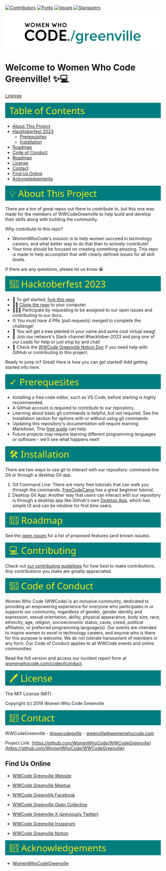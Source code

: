 [![Contributors][contributors-shield]][contributors-url]
[![Forks][forks-shield]][forks-url]
[![Issues][issues-shield]][issues-url]
[![Stargazers][stars-shield]][stars-url]

![Women Who Code Greenville logo](assets/readme/greenville_teal_logo.png)

# Welcome to Women Who Code Greenville! ✨💻
[Linktree](https://linktr.ee/wwcodegville)

<!-- TABLE OF CONTENTS -->
![Table of Contents][table-of-contents-heading]
  

* [About This Project](#about-this-project)
* [Hacktoberfest 2023](#hacktoberfest)
  * [Prerequisites](#prerequisites)
  * [Installation](#installation)
* [Roadmap](#roadmap)
* [Code of Conduct](#contributing)
* [Roadmap](#code-of-conduct)
* [License](#license)
* [Contact](#contact)
* [Find Us Online](#find-us-online)
* [Acknowledgements](#acknowledgements)

<!-- ABOUT THIS PROJECT -->
<span id='about-this-project'>![About This Project][about-heading]</span>

There are a ton of great repos out there to contribute to, but this one was made for the members of WWCodeGreenville to help build and develop their skills along with building the community.

Why contribute to this repo?
* WomenWhoCode's mission is to help women succeed in technology careers, and what better way to do that than to actively contribute!
* Your time should be focused on creating something amazing. This repo is made to help accomplish that with clearly defined issues for all skill levels.

If there are any questions, please let us know 😁

<!-- Hacktoberfest 23 -->
<span id="hacktoberfest">![Hacktoberfest][hacktoberfest-heading]</span>

- 🍴 To get started, [fork this repo](https://docs.github.com/en/get-started/quickstart/fork-a-repo)
- 👯‍♀️ [Clone the repo](https://docs.github.com/en/repositories/creating-and-managing-repositories/cloning-a-repository) to your computer.
- 👩🏽‍💻 Participate by requesting to be assigned to our open issues and contributing to our docs.
- 🤓 You must have 4 PRs (pull requests) merged to complete the challenge!
- 🌲 You will get a tree planted in your name and some cool virtual swag!
- 🎃 Join our network's Slack channel #hacktober-2023 and ping one of our Leads for help or just stop by and chat!
- 👀 Check the [WWCode Greenville Notion Doc](https://wwcode.notion.site/Hacktoberfest-2023-d690520f41a04f1e956abf475c2313db?pvs=4) if you need help with GitHub or contributing to this project.

Ready to jump in? Great! Here is how you can get started! Add getting started info here.

<!-- PREREQUISITES -->
<span id="prerequisites">![Prerequesites][prerequisites-heading]</span>

- Installing a free code editor, such as VS Code, before starting is highly recommended.
- A GitHub account is required to contribute to our repository.
- Learning about basic git commands is helpful, but not required.  See the Installation section for options with or without using git commands.
- Updating this repository's documentation will require learning Markdown.  This [free guide](https://www.markdownguide.org/) can help.
- Future projects may require learning different programming languages or software - we'll see what happens next!

<!-- INSTALLATION -->
<span id='installation'>![Installation][installation-heading]</span>

There are two ways to use git to interact with our repository: command-line Git or through a desktop Git app.
1. Git Command Line: There are many free tutorials that can walk you through the commands.  [FreeCodeCamp](https://www.freecodecamp.org/news/git-and-github-for-beginners/) has a great beginner tutorial.
2. Desktop Git App: Another way that users can interact with our repository is through a desktop app like Github's own [Desktop App](https://desktop.github.com/), which has simple UI and can be intuitive for first time users.

<!-- ROADMAP -->
<span id='roadmap'>![Roadmap][roadmap-heading]</span>

See the [open issues](https://github.com/WomenWhoCode/WWCodeGreenville/issues) for a list of proposed features (and known issues).

<!-- CONTRIBUTING -->
<span id='contributing'>![Contributing][contributing-heading]</span>

Check out [our contributing guidelines](https://github.com/WomenWhoCode/WWCodeGreenville/blob/master/CONTRIBUTING.md) for how best to make contributions. Any contributions you make are greatly appreciated.

<!-- CODE OF CONDUCT -->
<span id='code-of-conduct'>![Code of Conduct][code-of-conduct-heading]</span>

Women Who Code (WWCode) is an inclusive community, dedicated to providing an empowering experience for everyone who participates in or supports our community, regardless of gender, gender identity and expression, sexual orientation, ability, physical appearance, body size, race, ethnicity, age, religion, socioeconomic status, caste, creed, political affiliation, or preferred programming language(s). Our events are intended to inspire women to excel in technology careers, and anyone who is there for this purpose is welcome. We do not tolerate harassment of members in any form. Our Code of Conduct applies to all WWCode events and online communities.

Read the full version and access our incident report form at [womenwhocode.com/codeofconduct](https://www.womenwhocode.com/codeofconduct).


<!-- LICENSE -->
<span id='license'>![License][license-heading]</span>

The MIT License (MIT)

Copyright (c) 2019 Women Who Code Greenville

<!-- CONTACT -->
<span id='contact'>![Contact][contact-heading]</span>

WWCodeGreenville - [@wwcodegville](https://twitter.com/wwcodegville) - greenville@womenwhocode.com

Project Link: [https://github.com/WomenWhoCode/WWCodeGreenville](https://github.com/WomenWhoCode/WWCodeGreenville)

<!-- CONTACT -->
## Find Us Online

- [WWCode Greenville Website](https://www.womenwhocode.com/network/greenville/)
  
- [WWCode Greenville Meetup](https://www.meetup.com/women-who-code-greenville/)
  
- [WWCode Greenville Facebook](https://www.facebook.com/groups/womenwhocodegreenville/)
  
- [WWCode Greenville Open Collective](https://opencollective.com/wwcodegreenville)
  
- [WWCode Greenville X (previously Twitter)](https://twitter.com/WWCodeGville)

- [WWCode Greenville Instagram](https://www.instagram.com/wwcodegville/)

- [WWCode Greenville Notion](https://wwcode.notion.site/Women-Who-Code-Greenville-02e4990c6f814dccb92cf24da404b4b8)


<!-- ACKNOWLEDGEMENTS -->
<span id='acknowledgements'>![Acknowledgements][acknowledgements-heading]</span>

* [WomenWhoCodeGreenville](https://www.womenwhocode.com/network/greenville/#block-80)

<!-- MARKDOWN LINKS & IMAGES -->
[contributors-shield]: https://img.shields.io/github/contributors/WomenWhoCode/WWCodeGreenville.svg?style=flat-square
[contributors-url]: https://github.com/WomenWhoCode/WWCodeGreenville/graphs/contributors
[forks-shield]: https://img.shields.io/github/forks/WomenWhoCode/WWCodeGreenville.svg?style=flat-square
[forks-url]: https://github.com/WomenWhoCode/WWCodeGreenville/network/members
[stars-shield]: https://img.shields.io/github/stars/WomenWhoCode/WWCodeGreenville.svg?style=flat-square
[stars-url]: https://github.com/WomenWhoCode/WWCodeGreenville/stargazers
[issues-shield]: https://img.shields.io/github/issues/WomenWhoCode/WWCodeGreenville.svg?style=flat-square
[issues-url]: https://github.com/WomenWhoCode/WWCodeGreenville/issues
[table-of-contents-heading]: assets/readme/table_of_contents.svg
[about-heading]: assets/readme/about.svg
[hacktoberfest-heading]: assets/readme/hacktoberfest.svg
[prerequisites-heading]: assets/readme/prerequisites.svg
[installation-heading]: assets/readme/installation.svg
[code-of-conduct-heading]: assets/readme/code_of_conduct.svg
[roadmap-heading]: assets/readme/roadmap.svg
[contributing-heading]: assets/readme/contributing.svg
[license-heading]: assets/readme/license.svg
[acknowledgements-heading]: assets/readme/acknowledgements.svg
[contact-heading]: assets/readme/contact.svg

